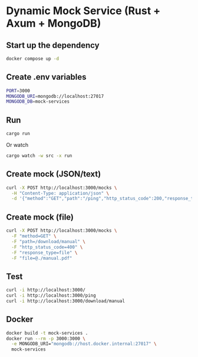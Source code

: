 # Dynamic Mock Service (Rust + Axum + MongoDB)

## Start up the dependency
```bash
docker compose up -d
```

## Create .env variables
```bash
PORT=3000
MONGODB_URI=mongodb://localhost:27017
MONGODB_DB=mock-services
```

## Run
```bash
cargo run
```
Or watch
```bash
cargo watch -w src -x run
```

## Create mock (JSON/text)
```bash
curl -X POST http://localhost:3000/mocks \
  -H "Content-Type: application/json" \
  -d '{"method":"GET","path":"/ping","http_status_code":200,"response_type":"text","response_data":"pong"}'
```

## Create mock (file)
```bash
curl -X POST http://localhost:3000/mocks \
  -F "method=GET" \
  -F "path=/download/manual" \
  -F "http_status_code=400" \
  -F "response_type=file" \
  -F "file=@./manual.pdf"
```

## Test
```bash
curl -i http://localhost:3000/
curl -i http://localhost:3000/ping
curl -i http://localhost:3000/download/manual
```

## Docker
```bash
docker build -t mock-services .
docker run --rm -p 3000:3000 \
  -e MONGODB_URI="mongodb://host.docker.internal:27017" \
  mock-services
```